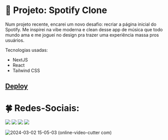 # :star2: Projeto: Spotify Clone
Num projeto recente, encarei um novo desafio: recriar a página inicial do Spotify. Me inspirei na vibe moderna e clean desse app de música que todo mundo ama e me joguei no design pra trazer uma experiência massa pros usuários.

Tecnologias usadas:
+ NextJS
+ React
+ Tailwind CSS

## [Deploy](https://spotify-clone-delta-sand.vercel.app/)

# :four_leaf_clover: Redes-Sociais:
  <a href="https://instagram.com/m.guiof01" target="_blank"><img src="https://img.shields.io/badge/-Instagram-%23E4405F?style=for-the-badge&logo=instagram&logoColor=white" target="_blank"></a>
 	<a href="https://www.twitch.tv/abismofps" target="_blank"><img src="https://img.shields.io/badge/Twitch-9146FF?style=for-the-badge&logo=twitch&logoColor=white" target="_blank"></a>
  <a href="https://discord.gg/5JB8ADqbAH" target="_blank"><img src="https://img.shields.io/badge/Discord-7289DA?style=for-the-badge&logo=discord&logoColor=white" target="_blank"></a> 
  <a href="https://www.linkedin.com/in/guilherme-onizio-b71814268/" target="_blank"><img src="https://img.shields.io/badge/-LinkedIn-%230077B5?style=for-the-badge&logo=linkedin&logoColor=white" target="_blank"></a> 

![2024-03-02 15-05-03 (online-video-cutter com)](https://github.com/GuilhermeOnizio/SpotifyClone/assets/129892786/5169f862-1554-49eb-9453-b4aecc429b6d)



